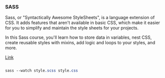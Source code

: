 ### SASS

Sass, or "Syntactically Awesome StyleSheets", is a language extension of CSS. It adds features that aren't available in basic CSS, which make it easier for you to simplify and maintain the style sheets for your projects.

In this Sass course, you'll learn how to store data in variables, nest CSS, create reusable styles with mixins, add logic and loops to your styles, and more.

[Link](https://www.freecodecamp.org/learn/front-end-development-libraries/?messages=success%5B0%5D%3Dflash.signin-success)

```sass

sass --watch style.scss style.css

```
